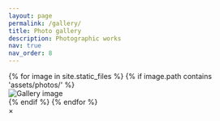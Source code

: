 ```yaml
---
layout: page
permalink: /gallery/
title: Photo gallery
description: Photographic works
nav: true
nav_order: 8
---
```


<div class="gallery">
    {% for image in site.static_files %}
        {% if image.path contains 'assets/photos/' %}
            <div class="gallery-item">
                <img src="{{ image.path }}" alt="Gallery image">
            </div>
        {% endif %}
    {% endfor %}
</div>

<!-- The Modal -->
<div id="myModal" class="modal">
  <span class="close">&times;</span>
  <img class="modal-content" id="img01">
  <div id="caption"></div>
</div>

<script>
// Get the modal
var modal = document.getElementById('myModal');
var modalImg = document.getElementById('img01');
var captionText = document.getElementById('caption');

// Open the modal
document.querySelector('.gallery').addEventListener('click', function(event) {
    if (event.target.tagName === 'IMG') {
        modal.style.display = 'flex';
        modalImg.src = event.target.src;
        captionText.innerHTML = event.target.alt;
    }
});

// Close the modal when the modal image is clicked
modalImg.onclick = function() {
    modal.style.display = 'none';
}

// Close the modal when the close button is clicked
document.getElementsByClassName('close')[0].onclick = function() {
    modal.style.display = 'none';
}
</script>
